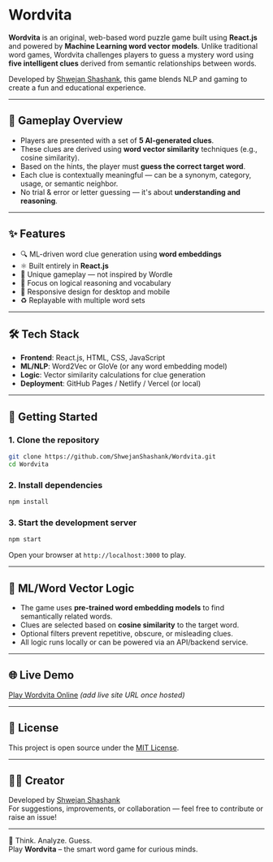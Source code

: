 # Wordvita

**Wordvita** is an original, web-based word puzzle game built using **React.js** and powered by **Machine Learning word vector models**. Unlike traditional word games, Wordvita challenges players to guess a mystery word using **five intelligent clues** derived from semantic relationships between words.

Developed by [Shwejan Shashank](https://github.com/ShwejanShashank), this game blends NLP and gaming to create a fun and educational experience.

---

## 🧠 Gameplay Overview

- Players are presented with a set of **5 AI-generated clues**.
- These clues are derived using **word vector similarity** techniques (e.g., cosine similarity).
- Based on the hints, the player must **guess the correct target word**.
- Each clue is contextually meaningful — can be a synonym, category, usage, or semantic neighbor.
- No trial & error or letter guessing — it's about **understanding and reasoning**.

---

## ✨ Features

- 🔍 ML-driven word clue generation using **word embeddings**
- ⚛️ Built entirely in **React.js**
- 🧠 Unique gameplay — not inspired by Wordle
- 🎯 Focus on logical reasoning and vocabulary
- 📱 Responsive design for desktop and mobile
- ♻️ Replayable with multiple word sets

---

## 🛠 Tech Stack

- **Frontend**: React.js, HTML, CSS, JavaScript
- **ML/NLP**: Word2Vec or GloVe (or any word embedding model)
- **Logic**: Vector similarity calculations for clue generation
- **Deployment**: GitHub Pages / Netlify / Vercel (or local)

---

## 🚀 Getting Started

### 1. Clone the repository

```bash
git clone https://github.com/ShwejanShashank/Wordvita.git
cd Wordvita
```

### 2. Install dependencies

```bash
npm install
```

### 3. Start the development server

```bash
npm start
```

Open your browser at `http://localhost:3000` to play.

---

## 🤖 ML/Word Vector Logic

- The game uses **pre-trained word embedding models** to find semantically related words.
- Clues are selected based on **cosine similarity** to the target word.
- Optional filters prevent repetitive, obscure, or misleading clues.
- All logic runs locally or can be powered via an API/backend service.

---

## 🌐 Live Demo

[Play Wordvita Online](https://github.com/ShwejanShashank/Wordvita) *(add live site URL once hosted)*

---

## 📄 License

This project is open source under the [MIT License](LICENSE).

---

## 👨‍💻 Creator

Developed by [Shwejan Shashank](https://github.com/ShwejanShashank)  
For suggestions, improvements, or collaboration — feel free to contribute or raise an issue!

---

🧩 Think. Analyze. Guess.  
Play **Wordvita** – the smart word game for curious minds.
